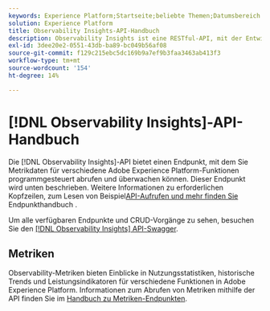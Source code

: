 ```yaml
---
keywords: Experience Platform;Startseite;beliebte Themen;Datumsbereich
solution: Experience Platform
title: Observability Insights-API-Handbuch
description: Observability Insights ist eine RESTful-API, mit der Entwickelnde Schlüsselmetriken zur Beobachtung in Adobe Experience Platform bereitstellen können. Diese Metriken liefern Einblicke in Statistiken zur Nutzung von Experience Platform, Systemdiagnosen für Experience Platform-Services, historische Trends und Leistungsindikatoren für verschiedene Experience Platform-Funktionen.
exl-id: 3dee20e2-0551-43db-ba89-bc049b56af08
source-git-commit: f129c215ebc5dc169b9a7ef9b3faa3463ab413f3
workflow-type: tm+mt
source-wordcount: '154'
ht-degree: 14%

---
```


# [!DNL Observability Insights]-API-Handbuch

Die [!DNL Observability Insights]-API bietet einen Endpunkt, mit dem Sie Metrikdaten für verschiedene Adobe Experience Platform-Funktionen programmgesteuert abrufen und überwachen können. Dieser Endpunkt wird unten beschrieben. Weitere Informationen zu erforderlichen Kopfzeilen, zum Lesen von Beispiel[API-Aufrufen und mehr finden Sie ](./getting-started.md) Endpunkthandbuch .

Um alle verfügbaren Endpunkte und CRUD-Vorgänge zu sehen, besuchen Sie den [[!DNL Observability Insights] API-Swagger](https://www.adobe.io/experience-platform-apis/references/observability-insights/).

## Metriken

Observability-Metriken bieten Einblicke in Nutzungsstatistiken, historische Trends und Leistungsindikatoren für verschiedene Funktionen in Adobe Experience Platform. Informationen zum Abrufen von Metriken mithilfe der API finden Sie im [Handbuch zu Metriken-Endpunkten](./metrics.md).
